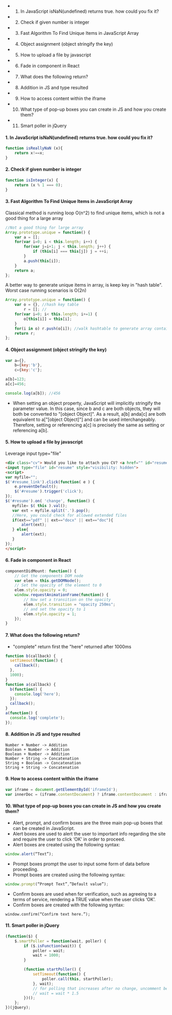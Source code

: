 <!-- MarkdownTOC -->

- 1. In JavaScript isNaN\(undefined\) returns true. how could you fix it?
- 2. Check if given number is integer
- 3. Fast Algorithm To Find Unique Items in JavaScript Array
- 4. Object assignment \(object stringify the key\)
- 5. How to upload a file by javascript
- 6. Fade in component in React
- 7. What does the following return?
- 8. Addition in JS and type resulted
- 9. How to access content within the iframe
- 10. What type of pop-up boxes you can create in JS and how you create them?
- 11. Smart poller in jQuery

<!-- /MarkdownTOC -->

#### 1. In JavaScript isNaN(undefined) returns true. how could you fix it?

```javascript
function isReallyNaN (x){
    return x!==x;
}
```

#### 2. Check if given number is integer
```javascript
function isInteger(x) {
    return (x % 1 === 0);
}

```

#### 3. Fast Algorithm To Find Unique Items in JavaScript Array

Classical method is running loop O(n^2) to find unique items, which is not a good thing for a large array

```javascript
//Not a good thing for large array
Array.prototype.unique = function() {
    var a = [];
    for(var i=0; i < this.length; i++) {
        for(var j=i+1; j < this.length; j++) {
            if (this[i] === this[j]) j = ++i;
        }
        a.push(this[i]);
    }
    return a;
};

```

A better way to generate unique items in array, is keep key in "hash table". Worst case running scenarios is O(2n)
```javascript
Array.prototype.unique = function() {
    var o = {}, //hash key table
        r = []; //
    for(var i=0; i< this.length; i+=1) {
        o[this[i]] = this[i];
    }
    for(i in o) r.push(o[i]); //walk hashtable to generate array contains unique key
    return r;
};
```

#### 4. Object assignment (object stringify the key)

```javascript
var a={},
    b={key:'b'},
    c={key:'c'};

a[b]=123;
a[c]=456;

console.log(a[b]); //456
```

* When setting an object property, JavaScript will implicitly stringify the parameter value. In this case, since b and c are both objects, they will both be converted to "[object Object]". As a result, a[b] anda[c] are both equivalent to a["[object Object]"] and can be used interchangeably. Therefore, setting or referencing a[c] is precisely the same as setting or referencing a[b].


#### 5. How to upload a file by javascript
Leverage input type="file"

```html
<div class="cv"> Would you like to attach you CV? <a href="" id="resume_link">Click here</a></div>
<input type="file" id="resume" style="visibility: hidden">
<script>
var myfile="";
$('#resume_link').click(function( e ) {
    e.preventDefault();
    $('#resume').trigger('click');
});
$('#resume').on( 'change', function() {
   myfile= $( this ).val();
   var ext = myfile.split('.').pop();
   //Here, you could check for allowed extended files
   if(ext=="pdf" || ext=="docx" || ext=="doc"){
       alert(ext);
   } else{
       alert(ext);
   }
});
</script>
```

#### 6. Fade in component in React

```javascript
componentDidMount: function() {
    // Get the components DOM node
    var elem = this.getDOMNode();
    // Set the opacity of the element to 0
    elem.style.opacity = 0;
    window.requestAnimationFrame(function() {
        // Now set a transition on the opacity
        elem.style.transition = "opacity 250ms";
        // and set the opacity to 1
        elem.style.opacity = 1;
    });
}
```

#### 7. What does the following return?

* "complete" return first the "here" returned after 1000ms

```javascript
function b(callback) {
  setTimeout(function() {
    callback();
  },
  1000);
}
function a(callback) {
  b(function() {
    console.log('here');
  });
  callback();
}
a(function() {
  console.log('complete');
});
```

#### 8. Addition in JS and type resulted

```
Number + Number -> Addition
Boolean + Number -> Addition
Boolean + Number -> Addition
Number + String -> Concatenation
String + Boolean -> Concatenation
String + String -> Concatenation
```

#### 9. How to access content within the iframe
```javascript
var iframe = document.getElementById('iframeId');
var innerDoc = (iframe.contentDocument) ? iframe.contentDocument : iframe.contentWindow.document;
```


#### 10. What type of pop-up boxes you can create in JS and how you create them?

* Alert, prompt, and confirm boxes are the three main pop-up boxes that can be created in JavaScript.
* Alert boxes are used to alert the user to important info regarding the site and require the user to click ‘OK’ in order to proceed.
* Alert boxes are created using the following syntax:
```javascript
window.alert(“Text”);
```
* Prompt boxes prompt the user to input some form of data before proceeding.
* Prompt boxes are created using the following syntax:
```javascript
window.prompt(“Prompt Text”,”Default value”);
```
* Confirm boxes are used when for verification, such as agreeing to a terms of service, rendering a TRUE value when the user clicks ‘OK’.
* Confirm boxes are created with the following syntax:
```
window.confirm(“Confirm text here.”);
```

#### 11. Smart poller in jQuery

```javascript
(function($) {
    $.smartPoller = function(wait, poller) {
        if ($.isFunction(wait)) {
            poller = wait;
            wait = 1000;
        }

        (function startPoller() {
            setTimeout(function() {
                poller.call(this, startPoller);
            }, wait);
            // for polling that increases after no change, uncomment below
            // wait = wait * 1.5
        })();
    };
})(jQuery);
```
